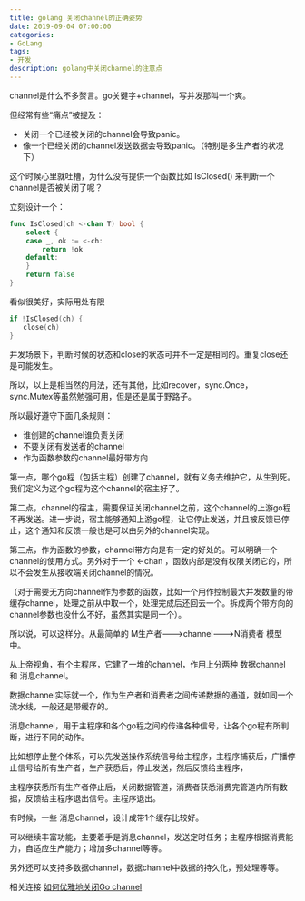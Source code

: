 ```yaml
---
title: golang 关闭channel的正确姿势
date: 2019-09-04 07:00:00
categories:
- GoLang
tags:
- 开发
description: golang中关闭channel的注意点
---
```


channel是什么不多赘言。go关键字+channel，写并发那叫一个爽。

但经常有些“痛点”被提及：

* 关闭一个已经被关闭的channel会导致panic。
* 像一个已经关闭的channel发送数据会导致panic。（特别是多生产者的状况下）

这个时候心里就吐槽，为什么没有提供一个函数比如 IsClosed() 来判断一个channel是否被关闭了呢？

立刻设计一个：

```go
func IsClosed(ch <-chan T) bool {
    select {
    case _, ok := <-ch:
        return !ok
    default:
    }
    return false
}
```

看似很美好，实际用处有限

```go
if !IsClosed(ch) {
　　close(ch)
}
```

并发场景下，判断时候的状态和close的状态可并不一定是相同的。重复close还是可能发生。

所以，以上是相当然的用法，还有其他，比如recover，sync.Once，sync.Mutex等虽然勉强可用，但是还是属于野路子。

所以最好遵守下面几条规则：

* 谁创建的channel谁负责关闭
* 不要关闭有发送者的channel
* 作为函数参数的channel最好带方向

第一点，哪个go程（包括主程）创建了channel，就有义务去维护它，从生到死。我们定义为这个go程为这个channel的宿主好了。

第二点，channel的宿主，需要保证关闭channel之前，这个channel的上游go程不再发送。进一步说，宿主能够通知上游go程，让它停止发送，并且被反馈已停止，这个通知和反馈一般也是可以由另外的channel实现。

第三点，作为函数的参数，channel带方向是有一定的好处的。可以明确一个channel的使用方式。另外对于一个 <-chan ，函数内部是没有权限关闭它的，所以不会发生从接收端关闭channel的情况。

（对于需要无方向channel作为参数的函数，比如一个用作控制最大并发数量的带缓存channel，处理之前从中取一个，处理完成后还回去一个。拆成两个带方向的channel参数也没什么不好，虽然其实是同一个）。

所以说，可以这样分。从最简单的   M生产者--->channel--->N消费者 模型中。

从上帝视角，有个主程序，它建了一堆的channel，作用上分两种   数据channel  和  消息channel。

数据channel实际就一个，作为生产者和消费者之间传递数据的通道，就如同一个流水线，一般还是带缓存的。

消息channel，用于主程序和各个go程之间的传递各种信号，让各个go程有所判断，进行不同的动作。

比如想停止整个体系，可以先发送操作系统信号给主程序，主程序捕获后，广播停止信号给所有生产者，生产获悉后，停止发送，然后反馈给主程序，

主程序获悉所有生产者停止后，关闭数据管道，消费者获悉消费完管道内所有数据，反馈给主程序退出信号。主程序退出。

有时候，一些 消息channel，设计成带1个缓存比较好。

可以继续丰富功能，主要着手是消息channel，发送定时任务；主程序根据消费能力，自适应生产能力；增加多channel等等。

另外还可以支持多数据channel，数据channel中数据的持久化，预处理等等。

相关连接 [如何优雅地关闭Go channel](https://www.jianshu.com/p/d24dfbb33781)



